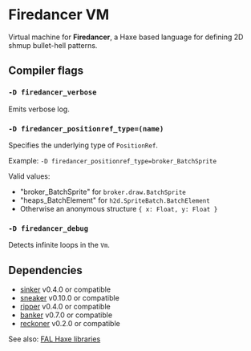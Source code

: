 # Firedancer VM

Virtual machine for **Firedancer**, a Haxe based language for defining 2D shmup bullet-hell patterns. 


## Compiler flags

### `-D firedancer_verbose`

Emits verbose log.

### `-D firedancer_positionref_type=(name)`

Specifies the underlying type of `PositionRef`.

Example: `-D firedancer_positionref_type=broker_BatchSprite`

Valid values:

- "broker_BatchSprite" for `broker.draw.BatchSprite`
- "heaps_BatchElement" for `h2d.SpriteBatch.BatchElement`
- Otherwise an anonymous structure `{ x: Float, y: Float }`

### `-D firedancer_debug`

Detects infinite loops in the `Vm`.


## Dependencies

- [sinker](https://github.com/fal-works/sinker) v0.4.0 or compatible
- [sneaker](https://github.com/fal-works/sneaker) v0.10.0 or compatible
- [ripper](https://github.com/fal-works/ripper) v0.4.0 or compatible
- [banker](https://github.com/fal-works/banker) v0.7.0 or compatible
- [reckoner](https://github.com/fal-works/banker) v0.2.0 or compatible

See also:
[FAL Haxe libraries](https://github.com/fal-works/fal-haxe-libraries)
